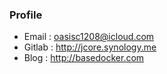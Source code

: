### Profile 

- Email : oasisc1208@icloud.com
- Gitlab : http://jcore.synology.me
- Blog : http://basedocker.com



